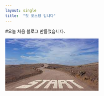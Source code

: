 ```yaml
---
layout: single
title:  "첫 포스팅 입니다"
---
```

#오늘 처음 블로그 만들었습니다.



![start](../images/2022-08-06-first/start.jpg)
